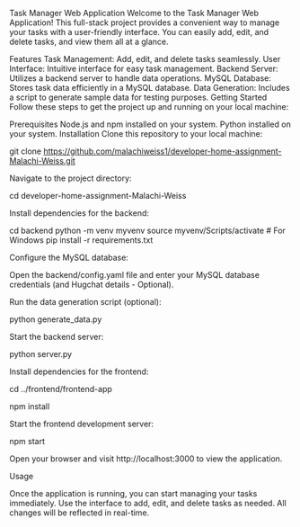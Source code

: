 Task Manager Web Application
Welcome to the Task Manager Web Application! 
This full-stack project provides a convenient way to manage your tasks with a user-friendly interface. 
You can easily add, edit, and delete tasks, and view them all at a glance.

Features
Task Management: Add, edit, and delete tasks seamlessly.
User Interface: Intuitive interface for easy task management.
Backend Server: Utilizes a backend server to handle data operations.
MySQL Database: Stores task data efficiently in a MySQL database.
Data Generation: Includes a script to generate sample data for testing purposes.
Getting Started
Follow these steps to get the project up and running on your local machine:

Prerequisites
Node.js and npm installed on your system.
Python installed on your system.
Installation
Clone this repository to your local machine:


git clone https://github.com/malachiweiss1/developer-home-assignment-Malachi-Weiss.git

Navigate to the project directory:

cd developer-home-assignment-Malachi-Weiss

Install dependencies for the backend:


cd backend
python -m venv myvenv
source myvenv/Scripts/activate  # For Windows
pip install -r requirements.txt

Configure the MySQL database:

Open the backend/config.yaml file and enter your MySQL database credentials (and Hugchat details - Optional).

Run the data generation script (optional):

python generate_data.py

Start the backend server:

python server.py

Install dependencies for the frontend:

cd ../frontend/frontend-app

npm install

Start the frontend development server:

npm start

Open your browser and visit http://localhost:3000 to view the application.

Usage

Once the application is running, you can start managing your tasks immediately. 
Use the interface to add, edit, and delete tasks as needed. 
All changes will be reflected in real-time.
